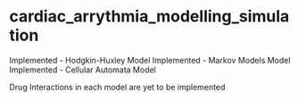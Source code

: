 # cardiac_arrythmia_modelling_simulation

Implemented -  Hodgkin-Huxley Model
Implemented -  Markov Models Model
Implemented -  Cellular Automata Model

Drug Interactions in each model are yet to be implemented



